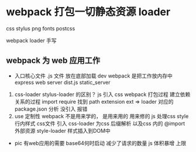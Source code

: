 # webpack 打包一切静态资源  loader

css stylus png fonts postcss

webpack loader 手写
## webpack 为 web 应用工作
- 入口核心文件 .js 文件  放在底部加载
    dev webpack 是把工作放内存中
    express web server    dist.js   static_server
1. css-loader  stylus-loader 的区别？
    js 引入 css
    webpack 打包过程  建立依赖关系的过程
    import require  找到 path extension
    ext => loader 对应的
    package.json  分析   没引入 报错
2. use 定制性 webpack 不是用来学的， 是用来用的 用来修的
    js 处理css
    style  行内样式  <style></style>
    css文件  引入    <link >
    css-loader 为css 后缀解析  以及css 内的 @import 外部资源
    style-loader 样式插入到DOM中
- pic 有web应用的需要
    base64何时启动  减少了请求的数量
    js 体积暴增   上限
